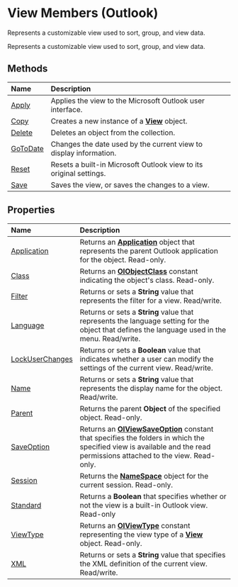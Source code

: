 
# View Members (Outlook)
Represents a customizable view used to sort, group, and view data.

Represents a customizable view used to sort, group, and view data.


## Methods



|**Name**|**Description**|
|:-----|:-----|
|[Apply](b121d1ce-24b7-4ace-8369-42e5c7becd0a.md)|Applies the view to the Microsoft Outlook user interface.|
|[Copy](dfa82ef6-94f1-5c7d-eea5-600f992992d3.md)|Creates a new instance of a  **[View](41c8d149-9912-1685-4c8b-3c849cc6f1ed.md)** object.|
|[Delete](6d332021-6e93-7665-2a5b-526c927621de.md)|Deletes an object from the collection.|
|[GoToDate](5ad66fcc-fcdf-9a48-a8e1-669dd294967b.md)|Changes the date used by the current view to display information.|
|[Reset](fb909688-309d-0a70-0b67-0f1793f6a27d.md)|Resets a built-in Microsoft Outlook view to its original settings.|
|[Save](effc4046-2e9c-3898-e37f-c4de817ddde7.md)|Saves the view, or saves the changes to a view.|

## Properties



|**Name**|**Description**|
|:-----|:-----|
|[Application](84fdf8a6-891f-133f-e587-f6d2ced35304.md)|Returns an  **[Application](797003e7-ecd1-eccb-eaaf-32d6ddde8348.md)** object that represents the parent Outlook application for the object. Read-only.|
|[Class](416a79d6-bca6-30ae-b119-cba355a1bb77.md)|Returns an  **[OlObjectClass](33d724b3-df3c-2a7f-a80f-93b66d96f588.md)** constant indicating the object's class. Read-only.|
|[Filter](9a4b4b27-d543-df82-3058-e0a6ad2f51a1.md)|Returns or sets a  **String** value that represents the filter for a view. Read/write.|
|[Language](caa2eb1b-26e3-e8da-c0d8-118d9ba654dc.md)|Returns or sets a  **String** value that represents the language setting for the object that defines the language used in the menu. Read/write.|
|[LockUserChanges](f4347b6f-b00d-6508-09e3-35cf98da26b1.md)|Returns or sets a  **Boolean** value that indicates whether a user can modify the settings of the current view. Read/write.|
|[Name](77071683-8f06-7d4a-96ad-5888bea53104.md)|Returns or sets a  **String** value that represents the display name for the object. Read/write.|
|[Parent](96260360-b686-f60a-442e-38eeaaa1d429.md)|Returns the parent  **Object** of the specified object. Read-only.|
|[SaveOption](d7990708-5eb4-1b11-944e-127793bdb5b1.md)|Returns an  **[OlViewSaveOption](c08bab4d-ecdd-a2ac-1cdc-fa910f9585e0.md)** constant that specifies the folders in which the specified view is available and the read permissions attached to the view. Read-only.|
|[Session](32c6c27e-2351-c10c-47cd-bcca06d25660.md)|Returns the  **[NameSpace](f0dcaa19-07f5-5d42-a3bf-2e42b7885644.md)** object for the current session. Read-only.|
|[Standard](99fc4067-29e6-8597-09e7-057d2533b022.md)|Returns a  **Boolean** that specifies whether or not the view is a built-in Outlook view. Read-only|
|[ViewType](db44b9ec-cb55-c9f4-d621-32d2f46598dd.md)|Returns an  **[OlViewType](f2fec9d0-55c2-0991-0e1b-4dd653fdf09d.md)** constant representing the view type of a **[View](41c8d149-9912-1685-4c8b-3c849cc6f1ed.md)** object. Read-only.|
|[XML](a933daaa-370f-2ed3-0a59-86f766a1f2c8.md)|Returns or sets a  **String** value that specifies the XML definition of the current view. Read/write.|
